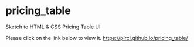 # pricing_table

Sketch to HTML & CSS Pricing Table UI

Please click on the link below to view it.
https://pirci.github.io/pricing_table/
